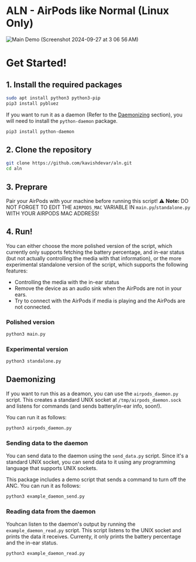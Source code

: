 # ALN - AirPods like Normal (Linux Only)

![Main Demo (Screenshot 2024-09-27 at 3 06 56 AM)](https://github.com/user-attachments/assets/352275c8-e143-42c3-a06a-fc3ac0c937b9)

# Get Started!
## 1. Install the required packages

```bash
sudo apt install python3 python3-pip
pip3 install pybluez
```

If you want to run it as a daemon (Refer to the [Daemonizing](#Daemonizing) section), you will need to install the `python-daemon` package.

```bash
pip3 install python-daemon
```

## 2. Clone the repository

```bash
git clone https://github.com/kavishdevar/aln.git
cd aln
```

## 3. Preprare
Pair your AirPods with your machine before running this script!
:warning: **Note:** DO NOT FORGET TO EDIT THE `AIRPODS_MAC` VARIABLE IN `main.py`/`standalone.py` WITH YOUR AIRPODS MAC ADDRESS!

## 4. Run!
You can either choose the more polished version of the script, which currently only supports fetching the battery percentage, and in-ear status (but not actually controlling the media with that information), or the more experimental standalone version of the script, which supports the following features:
- Controlling the media with the in-ear status
- Remove the device as an audio sink when the AirPods are not in your ears. 
- Try to connect with the AirPods if media is playing and the AirPods are not connected.

### Polished version
```bash
python3 main.py
```

### Experimental version
```bash
python3 standalone.py
```

## Daemonizing
If you want to run this as a deamon, you can use the `airpods_daemon.py` script. This creates a standard UNIX socket at `/tmp/airpods_daemon.sock` and listens for commands (and sends battery/in-ear info, soon!).

You can run it as follows:

```bash
python3 airpods_daemon.py
```

### Sending data to the daemon
You can send data to the daemon using the `send_data.py` script. Since it's a standard UNIX socket, you can send data to it using any programming language that supports UNIX sockets.

This package includes a demo script that sends a command to turn off the ANC. You can run it as follows:

```bash
python3 example_daemon_send.py
```

### Reading data from the daemon
Youhcan listen to the daemon's output by running the `example_daemon_read.py` script. This script listens to the UNIX socket and prints the data it receives. Currenty, it only prints the battery percentage and the in-ear status.

```bash
python3 example_daemon_read.py
```